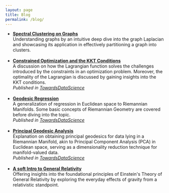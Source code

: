```yaml
---
layout: page
title: Blog
permalink: /blog/
---
```

<ul>
    <li>
        <b><a href="https://paribeshregmi.medium.com/spectral-clustering-on-graphs-400a33456093" target="_blank" rel="noopener noreferrer">Spectral Clustering on Graphs</a></b><br>
        Understanding graphs by an intuitive deep dive into the graph Laplacian and showcasing its application in effectively partitioning a graph into clusters.<br>
    </li><br>
    <li>
        <b><a href="https://towardsdatascience.com/constrained-optimization-and-the-kkt-conditions-a3541d57a994" target="_blank" rel="noopener noreferrer">Constrained Optimization and the KKT Conditions</a></b><br>
        A discussion on how the Lagrangian function solves the challenges introduced by the constraints in an optimization problem. Moreover, the optimality of the Lagrangian is discussed by gaining insights into the KKT conditions.<br>
        <em> Published in <a href="https://towardsdatascience.com" target="_blank" rel="noopener noreferrer">TowardsDataScience</a><br></em>
    </li><br>
    <li>
        <b><a href="https://towardsdatascience.com/geodesic-regression-d0334de2d9d8" target="_blank" rel="noopener noreferrer">Geodesic Regression</a></b><br>
        A generalization of regression in Euclidean space to Riemannian Manifolds. Some basic concepts of Riemannian Geometry are covered before diving into the topic.<br>
        <em> Published in <a href="https://towardsdatascience.com" target="_blank" rel="noopener noreferrer">TowardsDataScience</a><br></em>
    </li><br>
    <li>   
    <b><a href="https://towardsdatascience.com/principal-geodesic-analysis-2ec7ad1b2679" target="_blank" rel="noopener noreferrer">Principal Geodesic Analysis</a></b><br>
        Explanation on obtaining principal geodesics for data lying in a Riemannian Manifold, akin to Principal Component Analysis (PCA) in Euclidean space, serving as a dimensionality reduction technique for manifold-valued data.<br>
        <em> Published in <a href="https://towardsdatascience.com" target="_blank" rel="noopener noreferrer">TowardsDataScience</a><br></em>
    </li><br>
    <li>
    <b><a href="https://paribeshregmi.medium.com/a-soft-intro-to-general-relativity-aa46da221747" target="_blank" rel="noopener noreferrer">A soft Intro to General Relativity</a></b><br>
        Offering insights into the foundational principles of Einstein's Theory of General Relativity by exploring the everyday effects of gravity from a relativistic standpoint.
    </li><br>
</ul>
